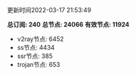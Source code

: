 更新时间2022-03-17 21:53:49

**总订阅: 240**
**总节点: 24066**
**有效节点: 11924**
- v2ray节点: 6452
- ss节点: 4434
- ssr节点: 385
- trojan节点: 653
